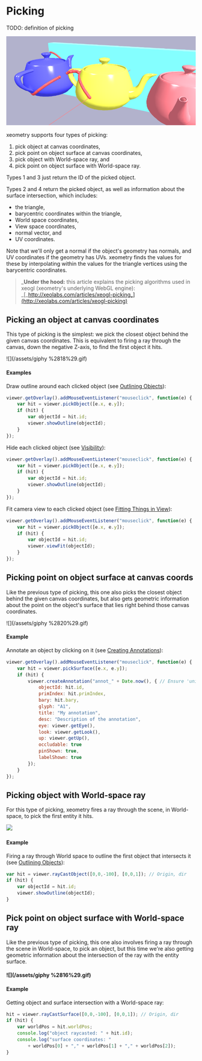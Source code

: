 # Picking

TODO: definition of picking

![](assets/pickingTeapots.png)

xeometry supports four types of picking:

1. pick object at canvas coordinates,
2. pick point on object surface at canvas coordinates,
3. pick object with World-space ray, and
4. pick point on object surface with World-space ray.

Types 1 and 3 just return the ID of the picked object.

Types 2 and 4 return the picked object, as well as information about the surface intersection, which includes:

* the triangle,
* barycentric coordinates within the triangle,
* World space coordinates,
* View space coordinates,
* normal vector, and
* UV coordinates.

Note that we'll only get a normal if the object's geometry has normals, and UV coordinates if the geometry has UVs. xeometry finds the values for these by interpolating within the values for the triangle vertices using the barycentric coordinates.

> _**Under the hood:** this article explains the picking algorithms used in xeogl \(xeometry's underlying WebGL engine\): _[_http://xeolabs.com/articles/xeogl-picking_](http://xeolabs.com/articles/xeogl-picking)

## Picking an object at canvas coordinates

This type of picking is the simplest: we pick the closest object behind the given canvas coordinates. This is equivalent to firing a ray through the canvas, down the negative Z-axis, to find the first object it hits.

![](/assets/giphy %2818%29.gif)

#### **Examples**

Draw outline around each clicked object \(see [Outlining Objects](outlining.md)\):

```javascript
viewer.getOverlay().addMouseEventListener("mouseclick", function(e) {
    var hit = viewer.pickObject([e.x, e.y]);
    if (hit) {
        var objectId = hit.id;
        viewer.showOutline(objectId);
    }
});
```

Hide each clicked object \(see [Visibility](visibility.md)\):

```javascript
viewer.getOverlay().addMouseEventListener("mouseclick", function(e) {
    var hit = viewer.pickObject([e.x, e.y]);
    if (hit) {
        var objectId = hit.id;
        viewer.showOutline(objectId);
    }
});
```

Fit camera view to each clicked object \(see [Fitting Things in View](fittingThingsInView.md)\):

```javascript
viewer.getOverlay().addMouseEventListener("mouseclick", function(e) {
    var hit = viewer.pickObject([e.x, e.y]);
    if (hit) {
        var objectId = hit.id;
        viewer.viewFit(objectId);
    }
});
```

## Picking point on object surface at canvas coords

Like the previous type of picking, this one also picks the closest object behind the given canvas coordinates, but also gets geometric information about the point on the object's surface that lies right behind those canvas coordinates.

![](/assets/giphy %2820%29.gif)

#### **Example**

Annotate an object by clicking on it \(see [Creating Annotations](annotations.md)\):

```javascript
viewer.getOverlay().addMouseEventListener("mouseclick", function(e) {
    var hit = viewer.pickSurface([e.x, e.y]);
    if (hit) {
        viewer.createAnnotation("annot_" + Date.now(), { // Ensure 'unique' ID
            objectId: hit.id,
            primIndex: hit.primIndex,
            bary: hit.bary,
            glyph: "A1",
            title: "My annotation",
            desc: "Description of the annotation",
            eye: viewer.getEye(),
            look: viewer.getLook(),
            up: viewer.getUp(),
            occludable: true
            pinShown: true,
            labelShown: true
        });
    }
});
```

## Picking object with World-space ray

For this type of picking, xeometry fires a ray through the scene, in World-space, to pick the first entity it hits.

![](https://media.giphy.com/media/3ov9jI86K9NvQMxIzu/giphy.gif)

#### Example

Firing a ray through World space to outline the first object that intersects it \(see [Outlining Objects](outlining.md)\):

```javascript
var hit = viewer.rayCastObject([0,0,-100], [0,0,1]); // Origin, dir
if (hit) {
    var objectId = hit.id;
    viewer.showOutline(objectId);
}
```

## Pick point on object surface with World-space ray

Like the previous type of picking, this one also involves firing a ray through the scene in World-space, to pick an object, but this time we're also getting geometric information about the intersection of the ray with the entity surface.

#### ![](/assets/giphy %2816%29.gif)

#### **Example**

Getting object and surface intersection with a World-space ray:

```javascript
hit = viewer.rayCastSurface([0,0,-100], [0,0,1]); // Origin, dir
if (hit) {
    var worldPos = hit.worldPos;
    console.log("object raycasted: " + hit.id);
    console.log("surface coordinates: "
        + worldPos[0] + "," + worldPos[1] + "," + worldPos[2]);
}
```



